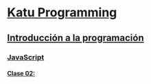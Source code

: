 # [Katu Programming](../../../README.md)

## [Introducción a la programación](../../introduccion_programacion)

### [JavaScript](../javascript)

#### [Clase 02: ](./clase_02.md)
